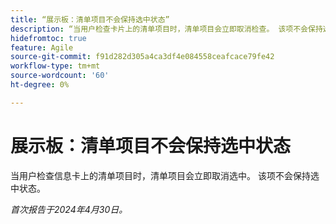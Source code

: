 ```yaml
---
title: “展示板：清单项目不会保持选中状态”
description: “当用户检查卡片上的清单项目时，清单项目会立即取消检查。 该项不会保持选中状态。”
hidefromtoc: true
feature: Agile
source-git-commit: f91d282d305a4ca3df4e084558ceafcace79fe42
workflow-type: tm+mt
source-wordcount: '60'
ht-degree: 0%

---
```



# 展示板：清单项目不会保持选中状态

当用户检查信息卡上的清单项目时，清单项目会立即取消选中。 该项不会保持选中状态。

_首次报告于2024年4月30日。_


